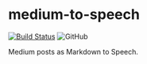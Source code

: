 # medium-to-speech

[![Build Status](https://travis-ci.com/mmphego/medium-to-speech.svg?branch=master)](https://travis-ci.com/mmphego/medium-to-speech)
![GitHub](https://img.shields.io/github/license/mmphego/medium-to-speech.svg)

Medium posts as Markdown to Speech.
